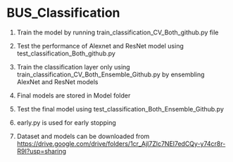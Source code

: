 # BUS_Classification
1. Train the model by running train_classification_CV_Both_github.py file


2. Test the performance of Alexnet and ResNet model using test_classification_Both_github.py


3. Train the classification layer only using train_classification_CV_Both_Ensemble_Github.py by ensembling AlexNet and ResNet models

4. Final models are stored in Model folder

5. Test the final model using test_classification_Both_Ensemble_Github.py

6. early.py is used for early stopping

7. Dataset and models can be downloaded from https://drive.google.com/drive/folders/1cr_AjI7Zlc7NEl7edCQy-y74cr8r-R9I?usp=sharing


